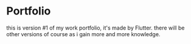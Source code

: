 # Portfolio


this is version #1 of my work portfolio, it's made by Flutter.
there will be other versions of course as i gain more and more knowledge.
